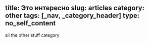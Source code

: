 title: Это интересно
slug: articles
category: other
tags: [_nav, _category_header]
type: no_self_content
---

all the other stuff category